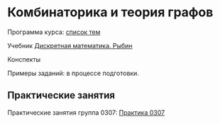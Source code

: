 # Комбинаторика и теория графов

Программа курса: [список тем](program.md)

Учебник [Дискретная математика. Рыбин](CompMath.pdf)

Конспекты []()

Примеры заданий: в процессе подготовки.

## Практические занятия

Практические занятия группа 0307: [Практика 0307](practice)
